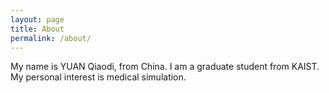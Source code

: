 ```yaml
---
layout: page
title: About
permalink: /about/
---
```


My name is YUAN Qiaodi, from China. I am a graduate student from KAIST. My personal interest is medical simulation.
